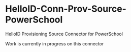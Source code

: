 # HelloID-Conn-Prov-Source-PowerSchool
HelloID Provisioning Source Connector for PowerSchool

Work is currently in progress on this connector
